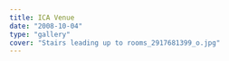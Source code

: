 ```yaml
---
title: ICA Venue
date: "2008-10-04"
type: "gallery"
cover: "Stairs leading up to rooms_2917681399_o.jpg"
---
```

